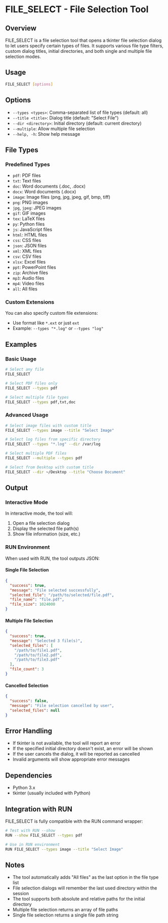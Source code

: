 # FILE_SELECT - File Selection Tool

## Overview
FILE_SELECT is a file selection tool that opens a tkinter file selection dialog to let users specify certain types of files. It supports various file type filters, custom dialog titles, initial directories, and both single and multiple file selection modes.

## Usage
```bash
FILE_SELECT [options]
```

## Options
- `--types <types>`: Comma-separated list of file types (default: all)
- `--title <title>`: Dialog title (default: "Select File")
- `--dir <directory>`: Initial directory (default: current directory)
- `--multiple`: Allow multiple file selection
- `--help, -h`: Show help message

## File Types
### Predefined Types
- `pdf`: PDF files
- `txt`: Text files
- `doc`: Word documents (.doc, .docx)
- `docx`: Word documents (.docx)
- `image`: Image files (png, jpg, jpeg, gif, bmp, tiff)
- `png`: PNG images
- `jpg`, `jpeg`: JPEG images
- `gif`: GIF images
- `tex`: LaTeX files
- `py`: Python files
- `js`: JavaScript files
- `html`: HTML files
- `css`: CSS files
- `json`: JSON files
- `xml`: XML files
- `csv`: CSV files
- `xlsx`: Excel files
- `ppt`: PowerPoint files
- `zip`: Archive files
- `mp3`: Audio files
- `mp4`: Video files
- `all`: All files

### Custom Extensions
You can also specify custom file extensions:
- Use format like `*.ext` or just `ext`
- Example: `--types "*.log"` or `--types "log"`

## Examples

### Basic Usage
```bash
# Select any file
FILE_SELECT

# Select PDF files only
FILE_SELECT --types pdf

# Select multiple file types
FILE_SELECT --types pdf,txt,doc
```

### Advanced Usage
```bash
# Select image files with custom title
FILE_SELECT --types image --title "Select Image"

# Select log files from specific directory
FILE_SELECT --types "*.log" --dir /var/log

# Select multiple PDF files
FILE_SELECT --multiple --types pdf

# Select from Desktop with custom title
FILE_SELECT --dir ~/Desktop --title "Choose Document"
```

## Output

### Interactive Mode
In interactive mode, the tool will:
1. Open a file selection dialog
2. Display the selected file path(s)
3. Show file information (size, etc.)

### RUN Environment
When used with RUN, the tool outputs JSON:

#### Single File Selection
```json
{
  "success": true,
  "message": "File selected successfully",
  "selected_file": "/path/to/selected/file.pdf",
  "file_name": "file.pdf",
  "file_size": 1024000
}
```

#### Multiple File Selection
```json
{
  "success": true,
  "message": "Selected 3 file(s)",
  "selected_files": [
    "/path/to/file1.pdf",
    "/path/to/file2.pdf",
    "/path/to/file3.pdf"
  ],
  "file_count": 3
}
```

#### Cancelled Selection
```json
{
  "success": false,
  "message": "File selection cancelled by user",
  "selected_files": null
}
```

## Error Handling
- If tkinter is not available, the tool will report an error
- If the specified initial directory doesn't exist, an error will be shown
- If the user cancels the dialog, it will be reported as cancelled
- Invalid arguments will show appropriate error messages

## Dependencies
- Python 3.x
- tkinter (usually included with Python)

## Integration with RUN
FILE_SELECT is fully compatible with the RUN command wrapper:

```bash
# Test with RUN --show
RUN --show FILE_SELECT --types pdf

# Use in RUN environment
RUN FILE_SELECT --types image --title "Select Image"
```

## Notes
- The tool automatically adds "All files" as the last option in the file type list
- File selection dialogs will remember the last used directory within the session
- The tool supports both absolute and relative paths for the initial directory
- Multiple file selection returns an array of file paths
- Single file selection returns a single file path string 